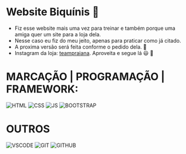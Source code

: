 # Website Biquínis 💬
* Fiz esse website mais uma vez para treinar e também porque uma amiga quer um site para a loja dela.
* Nesse caso eu fiz do meu jeito, apenas para praticar como já citado.
* A proxima versão será feita conforme o pedido dela. :punch:	
* Instagram da loja: [teampraiana](https://www.instagram.com/teampraiana/). Aproveita e segue lá :smiley: :bikini:

# MARCAÇÃO | PROGRAMAÇÃO | FRAMEWORK:
 
![HTML](https://i.ibb.co/41fmmJj/html.png)
![CSS](https://i.ibb.co/7twStGd/css.png)
![JS](https://i.ibb.co/b1f2MYy/javascript.png)
![BOOTSTRAP](https://i.ibb.co/pL5wWfC/bootstrap.png)
 
 # OUTROS

![VSCODE](https://i.ibb.co/chpZmKJ/vccode2.png)
![GIT](https://i.ibb.co/cNJmzHT/Git-Icon-1788-C.png)
![GITHUB](https://i.ibb.co/7WfKFyM/github2.png)
